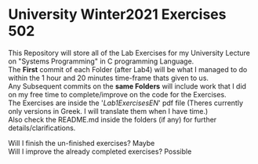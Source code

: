 # University Winter2021 Exercises 502

This Repository will store all of the Lab Exercises for my University Lecture on "Systems Programming" in C programming Language.  
The **First** commit of each Folder (after Lab4) will be what I managed to do within the 1 hour and 20 minutes time-frame thats given to us.  
Any Subsequent commits on the **same Folders** will include work that I did on my free time to complete/improve on the code for the Exercises.  
The Exercises are inside the '*Lab1ExercisesEN*' pdf file (Theres currently only versions in Greek. I will translate them when I have time.)  
Also check the README.md inside the folders (if any) for further details/clarifications.  

Will I finish the un-finished exercises? Maybe  
Will I improve the already completed exercises? Possible  
